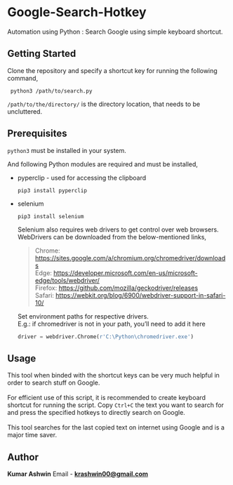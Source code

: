 # Google-Search-Hotkey
Automation using Python : Search Google using simple keyboard shortcut.

## Getting Started
Clone the repository and specify a shortcut key for running the following command,
```shell 
 python3 /path/to/search.py
```
`/path/to/the/directory/` is the directory location, that needs to be uncluttered.

## Prerequisites
`python3` must be installed in your system.
<br />

And following Python modules are required and must be installed,
* pyperclip - used for accessing the clipboard
  ```shell 
  pip3 install pyperclip 
  ```

* selenium
  ```shell 
  pip3 install selenium 
  ```
  Selenium also requires web drivers to get control over web browsers. <br/>WebDrivers can be downloaded from the below-mentioned links,
   > Chrome:	https://sites.google.com/a/chromium.org/chromedriver/downloads <br />
   > Edge:	https://developer.microsoft.com/en-us/microsoft-edge/tools/webdriver/ <br />
   > Firefox:	https://github.com/mozilla/geckodriver/releases <br />
   > Safari:	https://webkit.org/blog/6900/webdriver-support-in-safari-10/ <br />
    
   Set environment paths for respective drivers. <br />
   E.g.: if chromedriver is not in your path, you’ll need to add it here
   ```python 
   driver = webdriver.Chrome(r'C:\Python\chromedriver.exe')
   ```
## Usage
This tool when binded with the shortcut keys can be very much helpful in order to search stuff on Google. <br> <br>
For efficient use of this script, it is recommended to create keyboard shortcut for running the script. 
Copy `Ctrl+C` the text you want to search for and press the specified hotkeys to directly search on Google. <br> <br>
This tool searches for the last copied text on internet using Google and is a major time saver.

## Author
**Kumar Ashwin**
Email - **krashwin00@gmail.com**
